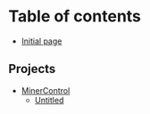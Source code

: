 # Table of contents

* [Initial page](README.md)

## Projects

* [MinerControl](projects/minercontrol/README.md)
  * [Untitled](projects/minercontrol/untitled.md)

